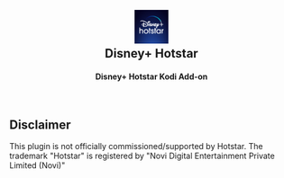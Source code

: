 <h2 align="center">
  <br>
  <a href="https://github.com/hadyanadam/repository.hadyanadam/tree/master/plugin.video.hadyanadam.hotstar"><img src="resources/icon.jpg" height="60" width="60"></a>
  <br>
  Disney+ Hotstar
  <br>
</h2>

<h4 align="center">Disney+ Hotstar Kodi Add-on</h4>

<br>

## Disclaimer

This plugin is not officially commissioned/supported by Hotstar. The trademark "Hotstar" is registered by "Novi Digital Entertainment Private Limited (Novi)"
